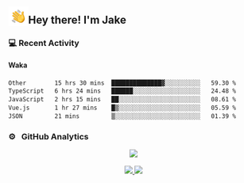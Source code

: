 <img alt="Night Coding" src="./assets/Hand%20Wave.gif" width='40' align="left"/><h2>Hey there! I'm Jake</h2>

### 💻 Recent Activity

<!--RECENT_ACTIVITY:start-->
<!--RECENT_ACTIVITY:end-->

#### Waka

<!--START_SECTION:waka-->

```txt
Other        15 hrs 30 mins  ██████████████▓░░░░░░░░░░   59.30 %
TypeScript   6 hrs 24 mins   ██████░░░░░░░░░░░░░░░░░░░   24.48 %
JavaScript   2 hrs 15 mins   ██░░░░░░░░░░░░░░░░░░░░░░░   08.61 %
Vue.js       1 hr 27 mins    █▒░░░░░░░░░░░░░░░░░░░░░░░   05.59 %
JSON         21 mins         ▒░░░░░░░░░░░░░░░░░░░░░░░░   01.39 %
```

<!--END_SECTION:waka-->

### ⚙️ &nbsp; GitHub Analytics

<p align="center">
  <img src="http://github-profile-summary-cards.vercel.app/api/cards/profile-details?username=JakeLaoyu&theme=2077" />
</p>


<p align="center">
<a href="https://github.com/JakeLaoyu">
  <img height="180em" src="https://github-readme-stats-eight-theta.vercel.app/api?username=jakelaoyu&show_icons=true&theme=algolia&include_all_commits=true&count_private=true"/>
  <img height="180em" src="https://github-readme-stats-eight-theta.vercel.app/api/top-langs/?username=jakelaoyu&layout=compact&langs_count=8&theme=algolia&hide=html&count_private=true"/>
</a>
</p>

<!-- ### 🤝🏻 &nbsp; Connect with Me

<p align="center">
<a href="https://i.jakeyu.top"><img src="https://img.shields.io/badge/-i.jakeyu.top-3423A6?style=flat&logo=Google-Chrome&logoColor=white"/></a>
<a href="mailto:jake.laoyu@gmail.com"><img src="https://img.shields.io/badge/-jake.laoyu@gmail.com-D14836?style=flat&logo=Gmail&logoColor=white"/></a>
</p> -->
